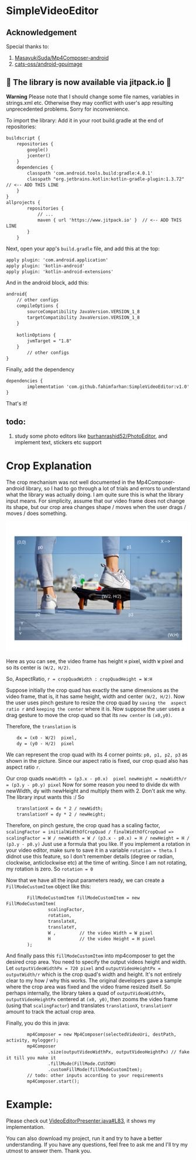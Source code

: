 # SimpleVideoEditor

## Acknowledgement
Special thanks to:
1. [MasayukiSuda/Mp4Composer-android](https://github.com/MasayukiSuda/Mp4Composer-android)
2. [cats-oss/android-gpuimage](https://github.com/cats-oss/android-gpuimage)

## :tada: The library is now available via jitpack.io :rocket:
**Warning** Please note that I should change some file names, variables in strings.xml etc. Otherwise they may conflict with user's app resulting
unprecedented problems. Sorry for inconvenience.

To import the library:
Add it in your root build.gradle at the end of repositories:
```
buildscript {
    repositories {
        google()
        jcenter()
    }
    dependencies {
        classpath 'com.android.tools.build:gradle:4.0.1'
        classpath "org.jetbrains.kotlin:kotlin-gradle-plugin:1.3.72"    // <-- ADD THIS LINE
    }
}
allprojects {
		repositories {
			// ...
			maven { url 'https://www.jitpack.io' }  // <-- ADD THIS LINE
		}
	}
```
Next, open your app's `build.gradle` file, and add this at the top:
```
apply plugin: 'com.android.application'
apply plugin: 'kotlin-android'
apply plugin: 'kotlin-android-extensions'
```
And in the android block, add this:
```
android{
    // other configs
    compileOptions {
        sourceCompatibility JavaVersion.VERSION_1_8
        targetCompatibility JavaVersion.VERSION_1_8
    }

    kotlinOptions {
        jvmTarget = "1.8"
    }
        // other configs
}
```
Finally, add the dependency
```
dependencies {
        implementation 'com.github.fahimfarhan:SimpleVideoEditor:v1.0'
}
```
That's it!

## todo:
1. study some photo editors like [burhanrashid52/PhotoEditor](https://github.com/burhanrashid52/PhotoEditor), and implement text, stickers etc support
# Crop Explanation
The crop mechanism was not well documented in the Mp4Composer-android library,
 so I had to go through a lot of trials and errors
to understand what the library was actually doing. I am quite sure this is what the library input means.
For simplicity, assume that our video frame does not change its shape, but our crop area changes shape / moves
when the user drags / moves / does something.

![crop math](docs/crop.png)

Here as you can see, the video frame has height `H` pixel, width `W` pixel and so its center is `(W/2, H/2)`.

So, AspectRatio, `r = cropQuadWidth : cropQuadHeight = W:H`

Suppose initially the crop quad has exactly the same dimensions as the video frame, that is, it has same 
height, width and center `(W/2, H/2)`. Now the user uses pinch gesture to resize the crop quad by `saving the 
aspect ratio r` and `keeping the center` where it is. 
Now suppose the user uses a drag gesture to move the crop quad so that its `new center` is `(x0,y0)`.

Therefore, the `translation` is 
```
    dx = (x0 - W/2)  pixel,  
    dy = (y0 - H/2)  pixel
```

We can represent the crop quad with its 4 corner points: `p0, p1, p2, p3` as shown in the picture.
Since our aspect ratio is fixed, our crop quad also has aspect ratio `r`.

Our crop quads 
    ```
    newWidth = (p3.x - p0.x)  pixel
    newHeight = newWidth/r = (p3.y - p0.y) pixel
    ```
Now for some reason you need to  divide dx with newWidth, dy with newHeight and multiply them with 2.
Don't ask me why. The library input wants this :/
So 
```
    translationX = dx * 2 / newWidth;
    translationY = dy * 2 / newHeight;
```


Therefore, on pinch gesture, the crop quad has a scaling factor,
                ``` scalingFactor = initialWidthOfCropQuad / finalWidthOfCropQuad
                 => scalingFactor = W / newWidth = W / (p3.x - p0.x)
                                  = H / newHeight = H / (p3.y - p0.y)
                ```
Just use a formula that you like.
If you implement a rotation in your video editor, make sure to save it in a variable `rotation = theta`.
I didnot use this feature, so I don't remember details (degree or radian, clockwise, anticlockwise etc)
at the time of writing.
Since I am not rotating, my rotation is zero. So `rotation = 0`

Now that we have all the input parameters ready, we can create a `FillModeCustomItem` object like this:
```
        FillModeCustomItem fillModeCustomItem = new FillModeCustomItem(
                scalingFactor,
                rotation,
                translateX,
                translateY,
                W ,         // the video Width = W pixel
                H           // the video Height = H pixel
        );
```               
And finally pass this `fillModeCustomItem` into mp4composer to get the desired crop area. You need to specify 
the output videos height and width. 
Let `outputVideoWidthPx = 720 pixel` and `outputVideoHeightPx = outputWidth/r` which is the crop quad's
width and height. It's not entirely clear to my how / why this works. The original developers gave a sample
where the crop area was fixed and the video frame resized itself. So perhaps internally, the library takes a quad 
of  `outputVideoWidthPx`, `outputVideoHeightPx` centered at `(x0, y0)`, then zooms the video 
frame (using that `scalingFactor`) and translates `translationX`, `translationY` amount to track the actual crop area.

Finally, you do this in java:
```
        mp4Composer = new Mp4Composer(selectedVideoUri, destPath, activity, mylogger);
        mp4Composer
                .size(outputVideoWidthPx, outputVideoHeightPx) // fake it till you make it
                .fillMode(FillMode.CUSTOM)
                .customFillMode(fillModeCustomItem);
        // todo: other inputs according to your requirements
        mp4Composer.start();                
```
# Example:
<!-- [I'm trying to crop a square portion of 300X300 pixel in a 720x1280 video with offset in Y.](https://github.com/MasayukiSuda/Mp4Composer-android/issues/36#issuecomment-452312234)
720x1280 input video so width = 720 pixel, height = 1280 pixel (I'm not sure about this notation, might be wrong. In that case toogle the values)
```
        FillModeCustomItem fillModeCustomItem = new FillModeCustomItem(
                scalingFactor,
                rotation,
                0,     // probably translateX = 0 because the question says he only translates on Y axis
                translateY,
                720 ,         // the video Width = W pixel
                1280           // the video Height = H pixel
        );

        // ... some codes

        mp4Composer = new Mp4Composer(selectedVideoUri, destPath, activity, mylogger);
        mp4Composer
                .size(300 , 300) // fake it till you make it
                .fillMode(FillMode.CUSTOM)
                .customFillMode(fillModeCustomItem);
        // todo: other inputs according to your requirements
        mp4Composer.start();                
``` -->

Please check out [VideoEditorPresenter.java#L83](https://github.com/fahimfarhan/SimpleVideoEditor/blob/61ef2c4f580518dfc349a46ba96240fba54e0be9/app/src/main/java/com/fahimfarhan/simplevideoeditor/videoeditor/VideoEditorPresenter.java#L83), it shows my implementation.

You can also download my project, run it and try to have a better understanding. 
If you have any questions, feel free to ask me and I'll
try my utmost to answer them. Thank you. 
